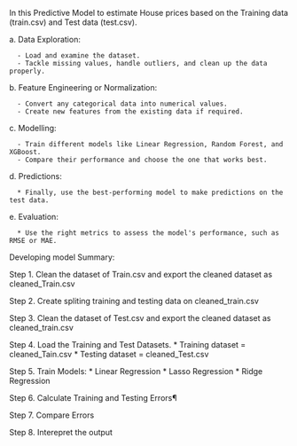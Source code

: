 In this Predictive Model to estimate House prices based on the Training data (train.csv) and Test data (test.csv).


 a. Data Exploration:
 
      - Load and examine the dataset.
      - Tackle missing values, handle outliers, and clean up the data properly.
        
 b. Feature Engineering or Normalization:
 
      - Convert any categorical data into numerical values.
      - Create new features from the existing data if required.

 c. Modelling:
 
      - Train different models like Linear Regression, Random Forest, and XGBoost.
      - Compare their performance and choose the one that works best.

 d. Predictions:
 
      * Finally, use the best-performing model to make predictions on the test data.

 e. Evaluation:
 
      * Use the right metrics to assess the model's performance, such as RMSE or MAE.

Developing model Summary:

Step 1. Clean the dataset of Train.csv and export the cleaned dataset as cleaned_Train.csv

Step 2. Create spliting training and testing data on cleaned_train.csv

Step 3. Clean the dataset of Test.csv and export the cleaned dataset as cleaned_train.csv

Step 4. Load the Training and Test Datasets.
               * Training dataset = cleaned_Tain.csv
               * Testing dataset = cleaned_Test.csv

Step 5. Train Models:
               * Linear Regression
               * Lasso Regression
               * Ridge Regression
    
Step 6. Calculate Training and Testing Errors¶

Step 7. Compare Errors

Step 8. Interepret the output
